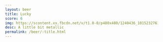 ```yaml
---
layout: beer
title: Lucky
score: 6
img: https://scontent.xx.fbcdn.net/v/t1.0-0/p480x480/1240436_10152327616598745_898539470_n.jpg?oh=a7cc27545f7f1d76a5d1c2707ee8c522&oe=5875CBE7
desc: A little bit metallic
permalink: /beer/:title.html
---
```

